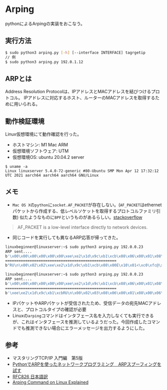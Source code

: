 # Arping

pythonによるArpingの実装をおこなう。

## 実行方法
```bash
$ sudo python3 arping.py [-h] [--interface INTERFACE] tagrgetip
// 例
$ sudo python3 arping.py 192.0.1.12
```

## ARPとは
Address Resolution Protocolは、IPアドレスとMACアドレスを結びつけるプロトコル。
IPアドレスに対応するホスト、ルーターのMACアドレスを取得するために用いられる。

## 動作検証環境
Linux仮想環境にて動作確認を行った。

- ホストマシン: M1 Mac ARM
- 仮想環境ソフトウェア: UTM
- 仮想環境OS: ubuntu 20.04.2 server
```
$ uname -a
Linux linuxserver 5.4.0-72-generic #80-Ubuntu SMP Mon Apr 12 17:32:12 UTC 2021 aarch64 aarch64 aarch64 GNU/Linux
```

## メモ

- `Mac OS X`の`python`に`socket.AF_PACKET`が存在しない。(`AF_PACKET`はethernetパケットから作成する、低レベルソケットを取得するプロトコルファミリ引数)
似たようなものに`BPF`というものがあるらしい。[stackoverflow](https://stackoverflow.com/questions/7284853/af-packet-equivalent-under-mac-os-x-darwin)
> AF_PACKET is a low-level interface directly to network devices.  

- 同じコードを実行しても異なるARP応答が帰ってきた。
```bash
linuxbeginner@linuxserver:~$ sudo python3 arping.py 192.0.0.23
ARP sent....
b'\x00\x00\x00\x00\x00\x00\xee\xe2\x1d\x9c\xb1\xcb\x08\x06\x00\x01\x08\x00\x06\x04\x00\x01\xee\xe2\x1d\x9c\xb1\xcb\x7f\x00\x01\x01\x00\x00\x00\x00\x00\x00\n\x00\x02\x03'
==================================================
b"RU\n\x00\x02\x02\xee\xe2\x1d\x9c\xb1\xcb\x08\x00E\x10\x01<\xc0\xfc@\x00@\x06`\x9f\n\x00\x02\x0f\n\x00\x02\x02\x00..........."
```

```bash
linuxbeginner@linuxserver:~$ sudo python3 arping.py 192.0.0.23
ARP sent....
b'\x00\x00\x00\x00\x00\x00\xee\xe2\x1d\x9c\xb1\xcb\x08\x06\x00\x01\x08\x00\x06\x04\x00\x01\xee\xe2\x1d\x9c\xb1\xcb\x7f\x00\x01\x01\x00\x00\x00\x00\x00\x00\n\x00\x02\x03'
==================================================
b'\xee\xe2\x1d\x9c\xb1\xcbRU\n\x00\x02\x03\x08\x06\x00\x01\x08\x00\x06\x04\x00\x02RU\n\x00\x02\x03\n\x00\x02\x03\xee\xe2\x1d\x9c\xb1\xcb\x7f..........'
```

- IPパケットやARPパケットが受信されたため、受信データの宛先MACアドレスと、プロトコルタイプの確認が必要
- Linuxの`arping`コマンドはインタフェース名を入力しなくても実行できるが、これはインタフェースを推測しているようだった。今回作成したコマンドでも推測できない場合にエラーメッセージを出力するようにした。

## 参考

- マスタリングTCP/IP 入門編　第5版
- [PythonでARPを使ったネットワークプログラミング　ARPスプーフィングを試す](https://euniclus.com/article/python-arp-spoofing/)
- [RFC826 日本語訳](http://srgia.com/docs/rfc826j.html)
- [Arping Command on Linux Explained](https://devconnected.com/arping-command-on-linux-explained/)
